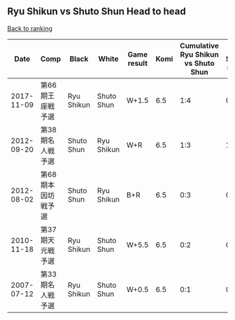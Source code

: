 ## Ryu Shikun vs Shuto Shun Head to head

[Back to ranking](../../index.md)




| **Date** | **Comp** | **Black** | **White** | **Game result** | **Komi** | **Cumulative Ryu Shikun vs Shuto Shun** | **Ryu Shikun streak** | **Shuto Shun streak** | 
| --- | --- | --- | --- | --- | --- | --- | --- | --- |
| 2017-11-09 | 第66期王座戦予選 | Ryu Shikun | Shuto Shun | W+1.5 | 6.5 | 1:4 | 0 | 1 | 
| 2012-09-20 | 第38期名人戦予選 | Shuto Shun | Ryu Shikun | W+R | 6.5 | 1:3 | 1 | 0 | 
| 2012-08-02 | 第68期本因坊戦予選 | Shuto Shun | Ryu Shikun | B+R | 6.5 | 0:3 | 0 | 3 | 
| 2010-11-18 | 第37期天元戦予選 | Ryu Shikun | Shuto Shun | W+5.5 | 6.5 | 0:2 | 0 | 2 | 
| 2007-07-12 | 第33期名人戦予選 | Ryu Shikun | Shuto Shun | W+0.5 | 6.5 | 0:1 | 0 | 1 |




